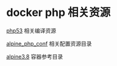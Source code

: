 # docker php 相关资源





[php53](php53) 相关编译资源



[alpine_php_conf](alpine_php_conf) 相关配置资源目录









[alpine3.8](alpine3.8) 容器参考目录

















